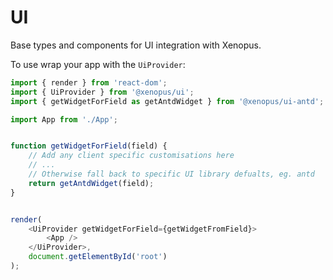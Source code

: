 # UI

Base types and components for UI integration with Xenopus.

To use wrap your app with the `UiProvider`:

```js
import { render } from 'react-dom';
import { UiProvider } from '@xenopus/ui';
import { getWidgetForField as getAntdWidget } from '@xenopus/ui-antd';

import App from './App';


function getWidgetForField(field) {
    // Add any client specific customisations here
    // ...
    // Otherwise fall back to specific UI library defualts, eg. antd
    return getAntdWidget(field);
}


render(
    <UiProvider getWidgetForField={getWidgetFromField}>
        <App />
    </UiProvider>,
    document.getElementById('root')
);
```
